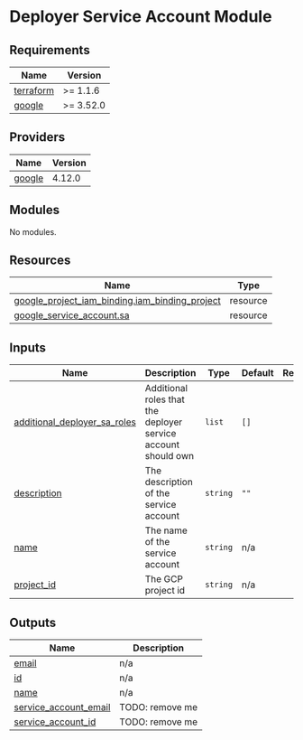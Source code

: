 # Deployer Service Account Module

<!-- BEGIN_TF_DOCS -->
## Requirements

| Name | Version |
|------|---------|
| <a name="requirement_terraform"></a> [terraform](#requirement\_terraform) | >= 1.1.6 |
| <a name="requirement_google"></a> [google](#requirement\_google) | >= 3.52.0 |

## Providers

| Name | Version |
|------|---------|
| <a name="provider_google"></a> [google](#provider\_google) | 4.12.0 |

## Modules

No modules.

## Resources

| Name | Type |
|------|------|
| [google_project_iam_binding.iam_binding_project](https://registry.terraform.io/providers/hashicorp/google/latest/docs/resources/project_iam_binding) | resource |
| [google_service_account.sa](https://registry.terraform.io/providers/hashicorp/google/latest/docs/resources/service_account) | resource |

## Inputs

| Name | Description | Type | Default | Required |
|------|-------------|------|---------|:--------:|
| <a name="input_additional_deployer_sa_roles"></a> [additional\_deployer\_sa\_roles](#input\_additional\_deployer\_sa\_roles) | Additional roles that the deployer service account should own | `list` | `[]` | no |
| <a name="input_description"></a> [description](#input\_description) | The description of the service account | `string` | `""` | no |
| <a name="input_name"></a> [name](#input\_name) | The name of the service account | `string` | n/a | yes |
| <a name="input_project_id"></a> [project\_id](#input\_project\_id) | The GCP project id | `string` | n/a | yes |

## Outputs

| Name | Description |
|------|-------------|
| <a name="output_email"></a> [email](#output\_email) | n/a |
| <a name="output_id"></a> [id](#output\_id) | n/a |
| <a name="output_name"></a> [name](#output\_name) | n/a |
| <a name="output_service_account_email"></a> [service\_account\_email](#output\_service\_account\_email) | TODO: remove me |
| <a name="output_service_account_id"></a> [service\_account\_id](#output\_service\_account\_id) | TODO: remove me |
<!-- END_TF_DOCS -->